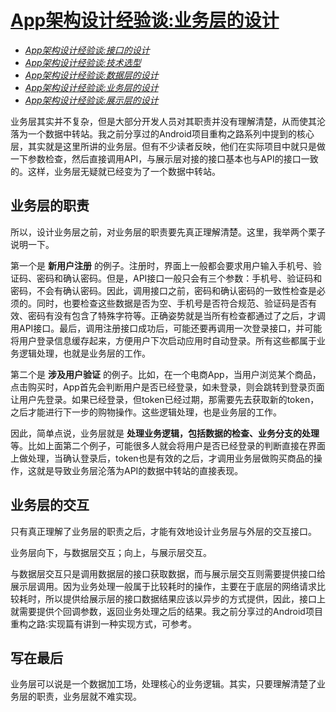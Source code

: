 # [App架构设计经验谈:业务层的设计]()

- *[App架构设计经验谈:接口的设计]()*
- *[App架构设计经验谈:技术选型]()*
- *[App架构设计经验谈:数据层的设计]()*
- *[App架构设计经验谈:业务层的设计]()*
- *[App架构设计经验谈:展示层的设计]()*

业务层其实并不复杂，但是大部分开发人员对其职责并没有理解清楚，从而使其沦落为一个数据中转站。我之前分享过的Android项目重构之路系列中提到的核心层，其实就是这里所讲的业务层。但有不少读者反映，他们在实际项目中就只是做一下参数检查，然后直接调用API，与展示层对接的接口基本也与API的接口一致的。这样，业务层无疑就已经变为了一个数据中转站。

## 业务层的职责

所以，设计业务层之前，对业务层的职责要先真正理解清楚。这里，我举两个栗子说明一下。

第一个是 **新用户注册** 的例子。注册时，界面上一般都会要求用户输入手机号、验证码、密码和确认密码。但是，API接口一般只会有三个参数：手机号、验证码和密码，不会有确认密码。因此，调用接口之前，密码和确认密码的一致性检查是必须的。同时，也要检查这些数据是否为空、手机号是否符合规范、验证码是否有效、密码有没有包含了特殊字符等。正确姿势就是当所有检查都通过了之后，才调用API接口。最后，调用注册接口成功后，可能还要再调用一次登录接口，并可能将用户登录信息缓存起来，方便用户下次启动应用时自动登录。所有这些都属于业务逻辑处理，也就是业务层的工作。

第二个是 **涉及用户验证** 的例子。比如，在一个电商App，当用户浏览某个商品，点击购买时，App首先会判断用户是否已经登录，如未登录，则会跳转到登录页面让用户先登录。如果已经登录，但token已经过期，那需要先去获取新的token，之后才能进行下一步的购物操作。这些逻辑处理，也是业务层的工作。

因此，简单点说，业务层就是 **处理业务逻辑，包括数据的检查、业务分支的处理** 等。比如上面第二个例子，可能很多人就会将用户是否已经登录的判断直接在界面上做处理，当确认登录后，token也是有效的之后，才调用业务层做购买商品的操作，这就是导致业务层沦落为API的数据中转站的直接表现。

## 业务层的交互

只有真正理解了业务层的职责之后，才能有效地设计业务层与外层的交互接口。

业务层向下，与数据层交互；向上，与展示层交互。

与数据层交互只是调用数据层的接口获取数据，而与展示层交互则需要提供接口给展示层调用。因为业务处理一般属于比较耗时的操作，主要在于底层的网络请求比较耗时，所以提供给展示层的接口数据结果应该以异步的方式提供，因此，接口上就需要提供个回调参数，返回业务处理之后的结果。我之前分享过的Android项目重构之路:实现篇有讲到一种实现方式，可参考。

## 写在最后

业务层可以说是一个数据加工场，处理核心的业务逻辑。其实，只要理解清楚了业务层的职责，业务层就不难实现。